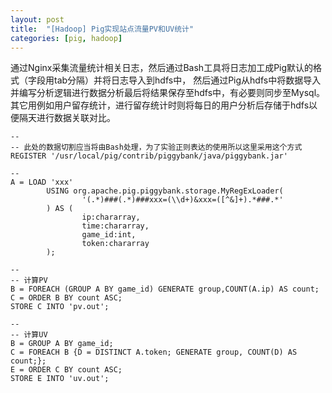 ```yaml
---
layout: post
title:  "[Hadoop] Pig实现站点流量PV和UV统计"
categories: [pig, hadoop]
---
```


通过Nginx采集流量统计相关日志，然后通过Bash工具将日志加工成Pig默认的格式（字段用tab分隔）并将日志导入到hdfs中，
然后通过Pig从hdfs中将数据导入并编写分析逻辑进行数据分析最后将结果保存至hdfs中，有必要则同步至Mysql。
其它用例如用户留存统计，进行留存统计时则将每日的用户分析后存储于hdfs以便隔天进行数据关联对比。

```pig
--
-- 此处的数据切割应当将由Bash处理，为了实验正则表达的使用所以这里采用这个方式
REGISTER '/usr/local/pig/contrib/piggybank/java/piggybank.jar'

--
A = LOAD 'xxx'
        USING org.apache.pig.piggybank.storage.MyRegExLoader(
                '(.*)###(.*)###xxx=(\\d+)&xxx=([^&]+).*###.*'
        ) AS (
                ip:chararray,
                time:chararray,
                game_id:int,
                token:chararray
        );

--
-- 计算PV
B = FOREACH (GROUP A BY game_id) GENERATE group,COUNT(A.ip) AS count;
C = ORDER B BY count ASC;
STORE C INTO 'pv.out';

--
-- 计算UV
B = GROUP A BY game_id;
C = FOREACH B {D = DISTINCT A.token; GENERATE group, COUNT(D) AS count;};
E = ORDER C BY count ASC;
STORE E INTO 'uv.out';
```
